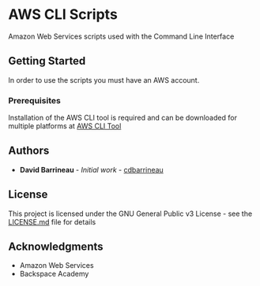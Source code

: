 
# AWS CLI Scripts

Amazon Web Services scripts used with the Command Line Interface

## Getting Started

In order to use the scripts you must have an AWS account.

### Prerequisites

Installation of the AWS CLI tool is required and can be downloaded for multiple platforms at [AWS CLI Tool](https://aws.amazon.com/cli/)

## Authors

* **David Barrineau** - *Initial work* - [cdbarrineau](https://github.com/cdbarrineau)


## License

This project is licensed under the GNU General Public v3 License - see the [LICENSE.md](LICENSE.md) file for details

## Acknowledgments

* Amazon Web Services
* Backspace Academy
